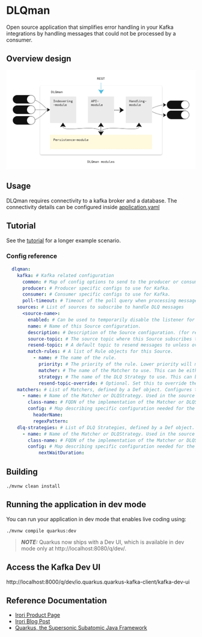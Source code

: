 # DLQman
Open source application that simplifies error handling in your Kafka integrations by handling messages that could not be processed by a consumer.

## Overview design

![DLQman module diagram](/docs/DLQman_modules.png)

## Usage
DLQman requires connectivity to a kafka broker and a database. The connectivity details can be configured inside [application.yaml](src/main/resources/application.yaml)

## Tutorial
See the [tutorial](tutorial.md) for a longer example scenario.

### Config reference
```yaml
  dlqman:
    kafka: # Kafka related configuration
      common: # Map of config options to send to the producer or consumer instance.
      producer: # Producer specific configs to use for Kafka.
      consumer: # Consumer specific configs to use for Kafka.
      poll-timeout: # Timeout of the poll query when processing messages to be resent.
    sources: # List of sources to subscribe to handle DLQ messages
      <source-name>:
        enabled: # Can be used to temporarily disable the listener for this topic.
        name: # Name of this Source configuration.
        description: # Description of the Source configuration. (for reference)
        source-topic: # The source topic where this Source subscribes to DLQ messages.
        resend-topic: # A default topic to resend messages to unless overridden by the rule.
        match-rules: # A list of Rule objects for this Source.
          - name: # The name of the rule.
            priority: # The priority of the rule. Lower priority will match before a higher.
            matcher: # The name of the Matcher to use. This can be either the built in(all) or one defined in the matchers section.
            strategy: # The name of the DLQ Strategy to use. This can be either one of the built in strategies(void or dismiss) or one defined in the strategy section.
            resend-topic-override: # Optional. Set this to override the general resend topic for the Source.
    matchers: # List of Matchers, defined by a Def object. Configures the Matcher to be used in the Source configuration.
      - name: # Name of the Matcher or DLQStrategy. Used in the source configuration to map the object.
        class-name: # FQDN of the implementation of the Matcher or DLQStrategy to configure.
        config: # Map describing specific configuration needed for the Matcher or DLQStrategy.
          headerName: 
          regexPattern: 
    dlq-strategies: # List of DLQ Strategies, defined by a Def object. Configures the Strategy to be used in the Source configuration.
      - name: # Name of the Matcher or DLQStrategy. Used in the source configuration to map the object.
        class-name: # FQDN of the implementation of the Matcher or DLQStrategy to configure.
        config: # Map describing specific configuration needed for the Matcher or DLQStrategy.
            nextWaitDuration: 
```

## Building

```shell script 
./mvnw clean install
```

## Running the application in dev mode

You can run your application in dev mode that enables live coding using:
```shell script
./mvnw compile quarkus:dev
```
> **_NOTE:_**  Quarkus now ships with a Dev UI, which is available in dev mode only at http://localhost:8080/q/dev/.

## Access the Kafka Dev UI

http://localhost:8000/q/dev/io.quarkus.quarkus-kafka-client/kafka-dev-ui


## Reference Documentation

- [Irori Product Page](https://irori.se/products/dlqman/)
- [Irori Blog Post](https://irori.se/blog/dlqman-to-the-rescue/)
- [Quarkus, the Supersonic Subatomic Java Framework](https://quarkus.io/)